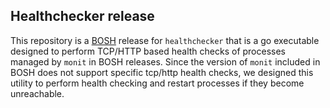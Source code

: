 ## Healthchecker release

This repository is a [BOSH](https://github.com/cloudfoundry/bosh) release for `healthchecker` that is a go executable designed to perform TCP/HTTP based health checks of
processes managed by `monit` in BOSH releases. Since the version of `monit` included in
BOSH does not support specific tcp/http health checks, we designed this utility to perform
health checking and restart processes if they become unreachable.
